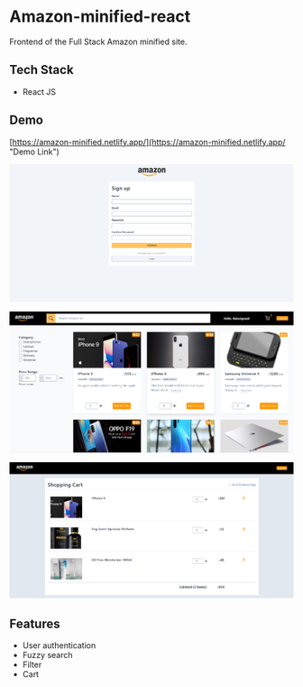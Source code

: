 # Amazon-minified-react
Frontend of the Full Stack Amazon minified site.

## Tech Stack
- React JS

## Demo
[https://amazon-minified.netlify.app/](https://amazon-minified.netlify.app/ "Demo Link")

![Amazon-minified-Signup screen](https://github.com/BalavigneshSankar/Amazon-minified-react/blob/master/screenshots/Sign%20up.png)

![Amazon-minified-Products screen](https://github.com/BalavigneshSankar/Amazon-minified-react/blob/master/screenshots/Products%20page.png)

![Amazon-minified-Cart screen](https://github.com/BalavigneshSankar/Amazon-minified-react/blob/master/screenshots/Cart%20page.png)

## Features
-  User authentication
-  Fuzzy search
-  Filter
-  Cart

